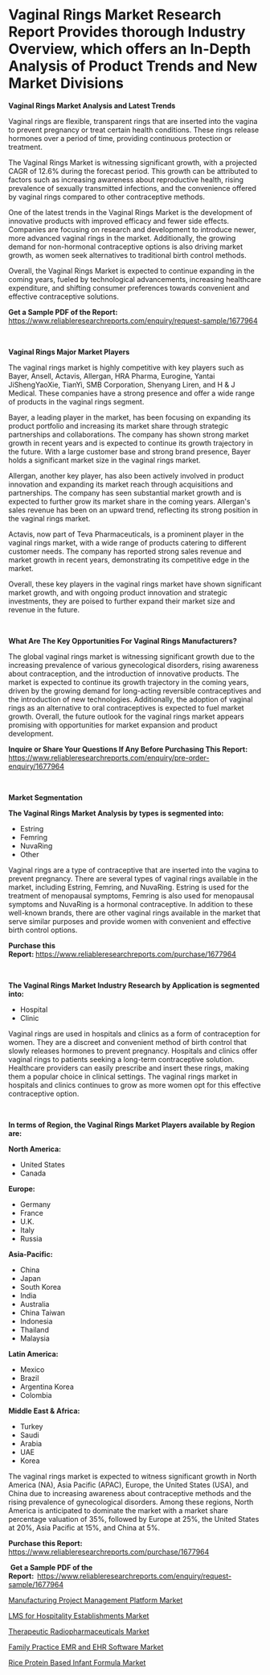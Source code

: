 <p><h1>Vaginal Rings Market Research Report Provides thorough Industry Overview, which offers an In-Depth Analysis of Product Trends and New Market Divisions</h1></p><p><strong>Vaginal Rings Market Analysis and Latest Trends</strong></p>
<p><p>Vaginal rings are flexible, transparent rings that are inserted into the vagina to prevent pregnancy or treat certain health conditions. These rings release hormones over a period of time, providing continuous protection or treatment. </p><p>The Vaginal Rings Market is witnessing significant growth, with a projected CAGR of 12.6% during the forecast period. This growth can be attributed to factors such as increasing awareness about reproductive health, rising prevalence of sexually transmitted infections, and the convenience offered by vaginal rings compared to other contraceptive methods. </p><p>One of the latest trends in the Vaginal Rings Market is the development of innovative products with improved efficacy and fewer side effects. Companies are focusing on research and development to introduce newer, more advanced vaginal rings in the market. Additionally, the growing demand for non-hormonal contraceptive options is also driving market growth, as women seek alternatives to traditional birth control methods.</p><p>Overall, the Vaginal Rings Market is expected to continue expanding in the coming years, fueled by technological advancements, increasing healthcare expenditure, and shifting consumer preferences towards convenient and effective contraceptive solutions.</p></p>
<p><strong>Get a Sample PDF of the Report:&nbsp;</strong> <a href="https://www.reliableresearchreports.com/enquiry/request-sample/1677964">https://www.reliableresearchreports.com/enquiry/request-sample/1677964</a></p>
<p>&nbsp;</p>
<p><strong>Vaginal Rings Major Market Players</strong></p>
<p><p>The vaginal rings market is highly competitive with key players such as Bayer, Ansell, Actavis, Allergan, HRA Pharma, Eurogine, Yantai JiShengYaoXie, TianYi, SMB Corporation, Shenyang Liren, and H & J Medical. These companies have a strong presence and offer a wide range of products in the vaginal rings segment.</p><p>Bayer, a leading player in the market, has been focusing on expanding its product portfolio and increasing its market share through strategic partnerships and collaborations. The company has shown strong market growth in recent years and is expected to continue its growth trajectory in the future. With a large customer base and strong brand presence, Bayer holds a significant market size in the vaginal rings market.</p><p>Allergan, another key player, has also been actively involved in product innovation and expanding its market reach through acquisitions and partnerships. The company has seen substantial market growth and is expected to further grow its market share in the coming years. Allergan's sales revenue has been on an upward trend, reflecting its strong position in the vaginal rings market.</p><p>Actavis, now part of Teva Pharmaceuticals, is a prominent player in the vaginal rings market, with a wide range of products catering to different customer needs. The company has reported strong sales revenue and market growth in recent years, demonstrating its competitive edge in the market.</p><p>Overall, these key players in the vaginal rings market have shown significant market growth, and with ongoing product innovation and strategic investments, they are poised to further expand their market size and revenue in the future.</p></p>
<p>&nbsp;</p>
<p><strong>What Are The Key Opportunities For Vaginal Rings Manufacturers?</strong></p>
<p><p>The global vaginal rings market is witnessing significant growth due to the increasing prevalence of various gynecological disorders, rising awareness about contraception, and the introduction of innovative products. The market is expected to continue its growth trajectory in the coming years, driven by the growing demand for long-acting reversible contraceptives and the introduction of new technologies. Additionally, the adoption of vaginal rings as an alternative to oral contraceptives is expected to fuel market growth. Overall, the future outlook for the vaginal rings market appears promising with opportunities for market expansion and product development.</p></p>
<p><strong>Inquire or Share Your Questions If Any Before Purchasing This Report:</strong> <a href="https://www.reliableresearchreports.com/enquiry/pre-order-enquiry/1677964">https://www.reliableresearchreports.com/enquiry/pre-order-enquiry/1677964</a></p>
<p>&nbsp;</p>
<p><strong>Market Segmentation</strong></p>
<p><strong>The Vaginal Rings Market Analysis by types is segmented into:</strong></p>
<p><ul><li>Estring</li><li>Femring</li><li>NuvaRing</li><li>Other</li></ul></p>
<p><p>Vaginal rings are a type of contraceptive that are inserted into the vagina to prevent pregnancy. There are several types of vaginal rings available in the market, including Estring, Femring, and NuvaRing. Estring is used for the treatment of menopausal symptoms, Femring is also used for menopausal symptoms and NuvaRing is a hormonal contraceptive. In addition to these well-known brands, there are other vaginal rings available in the market that serve similar purposes and provide women with convenient and effective birth control options.</p></p>
<p><strong>Purchase this Report:&nbsp;</strong><a href="https://www.reliableresearchreports.com/purchase/1677964">https://www.reliableresearchreports.com/purchase/1677964</a></p>
<p>&nbsp;</p>
<p><strong>The Vaginal Rings Market Industry Research by Application is segmented into:</strong></p>
<p><ul><li>Hospital</li><li>Clinic</li></ul></p>
<p><p>Vaginal rings are used in hospitals and clinics as a form of contraception for women. They are a discreet and convenient method of birth control that slowly releases hormones to prevent pregnancy. Hospitals and clinics offer vaginal rings to patients seeking a long-term contraceptive solution. Healthcare providers can easily prescribe and insert these rings, making them a popular choice in clinical settings. The vaginal rings market in hospitals and clinics continues to grow as more women opt for this effective contraceptive option.</p></p>
<p>&nbsp;</p>
<p><strong>In terms of Region, the Vaginal Rings Market Players available by Region are:</strong></p>
<p>
    <p> <strong> North America: </strong>
        <ul>
            <li>United States</li>
            <li>Canada</li>
        </ul>
        </p> 
    <p> <strong> Europe: </strong>
        <ul>
            <li>Germany</li>
            <li>France</li>
            <li>U.K.</li>
            <li>Italy</li>
            <li>Russia</li>
        </ul>
        </p> 
    <p> <strong> Asia-Pacific: </strong>
        <ul>
            <li>China</li>
            <li>Japan</li>
            <li>South Korea</li>
            <li>India</li>
            <li>Australia</li>
            <li>China Taiwan</li>
            <li>Indonesia</li>
            <li>Thailand</li>
            <li>Malaysia</li>
        </ul>
        </p> 
    <p> <strong> Latin America: </strong>
        <ul>
            <li>Mexico</li>
            <li>Brazil</li>
            <li>Argentina Korea</li>
            <li>Colombia</li>
        </ul>
        </p> 
    <p> <strong> Middle East & Africa: </strong>
        <ul>
            <li>Turkey</li>
            <li>Saudi</li>
            <li>Arabia</li>
            <li>UAE</li>
            <li>Korea</li>
        </ul>
    </p>
    </p>
<p><p>The vaginal rings market is expected to witness significant growth in North America (NA), Asia Pacific (APAC), Europe, the United States (USA), and China due to increasing awareness about contraceptive methods and the rising prevalence of gynecological disorders. Among these regions, North America is anticipated to dominate the market with a market share percentage valuation of 35%, followed by Europe at 25%, the United States at 20%, Asia Pacific at 15%, and China at 5%.</p></p>
<p><strong>Purchase this Report: </strong><a href="https://www.reliableresearchreports.com/purchase/1677964">https://www.reliableresearchreports.com/purchase/1677964</a></p>
<p>&nbsp;<strong>Get a Sample PDF of the Report:&nbsp;&nbsp;</strong><a href="https://www.reliableresearchreports.com/enquiry/request-sample/1677964">https://www.reliableresearchreports.com/enquiry/request-sample/1677964</a></p>
<p><strong></strong></p>
<p><p><a href="https://medium.com/@tiannathiel2023/manufacturing-project-management-platform-market-size-reveals-the-best-marketing-channels-in-global-3bce30e308f2">Manufacturing Project Management Platform Market</a></p><p><a href="https://medium.com/@tiannathiel2023/lms-for-hospitality-establishments-market-report-reveals-the-latest-trends-and-growth-opportunities-c0c5b3034959">LMS for Hospitality Establishments Market</a></p><p><a href="https://github.com/cecuraprangm/Market-Research-Report-List-1/blob/main/therapeutic-radiopharmaceuticals-market.md">Therapeutic Radiopharmaceuticals Market</a></p><p><a href="https://medium.com/@tiannathiel2023/family-practice-emr-and-ehr-software-market-research-report-its-history-and-forecast-2024-to-2031-1e2b7c3f755c">Family Practice EMR and EHR Software Market</a></p><p><a href="https://github.com/fiixsa/Market-Research-Report-List-1/blob/main/rice-protein-based-infant-formula-market.md">Rice Protein Based Infant Formula Market</a></p></p>